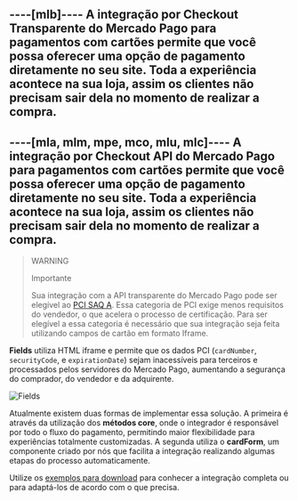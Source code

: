 ----[mlb]----
A integração por Checkout Transparente do Mercado Pago para pagamentos com cartões permite que você possa oferecer uma opção de pagamento diretamente no seu site. Toda a experiência acontece na sua loja, assim os clientes não precisam sair dela no momento de realizar a compra.
------------
----[mla, mlm, mpe, mco, mlu, mlc]----
A integração por Checkout API do Mercado Pago para pagamentos com cartões permite que você possa oferecer uma opção de pagamento diretamente no seu site. Toda a experiência acontece na sua loja, assim os clientes não precisam sair dela no momento de realizar a compra.
------------

> WARNING
> 
> Importante
> 
> Sua integração com a API transparente do Mercado Pago pode ser elegível ao [PCI SAQ A](https://www.mercadopago[FAKER][URL][DOMAIN]/developers/pt/guides/security/pci-v2#bookmark_vantagens_de_um_saq-a). Essa categoria de PCI exige menos requisitos do vendedor, o que acelera o processo de certificação. Para ser elegível a essa categoria é necessário que sua integração seja feita utilizando campos de cartão em formato Iframe. 

**Fields** utiliza HTML iframe e permite que os dados PCI (`cardNumber`, `securityCode`, e `expirationDate`) sejam inacessíveis para terceiros e processados pelos servidores do Mercado Pago, aumentando a segurança do comprador, do vendedor e da adquirente.

![Fields](api/api-integration-introduction-v2-pt.png)

Atualmente existem duas formas de implementar essa solução. A primeira é através da utilização dos **métodos core**, onde o integrador é responsável por todo o fluxo do pagamento, permitindo maior flexibilidade para experiências totalmente customizadas. A segunda utiliza o **cardForm**, um componente criado por nós que facilita a integração realizando algumas etapas do processo automaticamente.

Utilize os [exemplos para download](#bookmark_exemplos_para_download) para conhecer a integração completa ou para adaptá-los de acordo com o que precisa.
